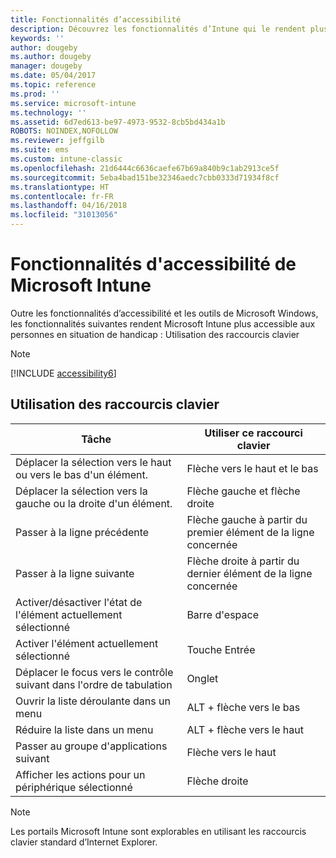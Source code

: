 ```yaml
---
title: Fonctionnalités d’accessibilité
description: Découvrez les fonctionnalités d’Intune qui le rendent plus accessible aux personnes handicapées.
keywords: ''
author: dougeby
ms.author: dougeby
manager: dougeby
ms.date: 05/04/2017
ms.topic: reference
ms.prod: ''
ms.service: microsoft-intune
ms.technology: ''
ms.assetid: 6d7ed613-be97-4973-9532-8cb5bd434a1b
ROBOTS: NOINDEX,NOFOLLOW
ms.reviewer: jeffgilb
ms.suite: ems
ms.custom: intune-classic
ms.openlocfilehash: 21d6444c6636caefe67b69a840b9c1ab2913ce5f
ms.sourcegitcommit: 5eba4bad151be32346aedc7cbb0333d71934f8cf
ms.translationtype: HT
ms.contentlocale: fr-FR
ms.lasthandoff: 04/16/2018
ms.locfileid: "31013056"
---
```

# <a name="accessibility-features-of-microsoft-intune"></a>Fonctionnalités d'accessibilité de Microsoft Intune
Outre les fonctionnalités d’accessibilité et les outils de Microsoft Windows, les fonctionnalités suivantes rendent Microsoft Intune plus accessible aux personnes en situation de handicap : Utilisation des raccourcis clavier

> [!NOTE]
> [!INCLUDE [accessibility6](./includes/accessibility6_md.md)]

## <a name="using-keyboard-shortcuts"></a>Utilisation des raccourcis clavier

|                        Tâche                         |            Utiliser ce raccourci clavier             |
|-----------------------------------------------------------|---------------------------------------------------|
|          Déplacer la sélection vers le haut ou vers le bas d'un élément.          |                 Flèche vers le haut et le bas                 |
|        Déplacer la sélection vers la gauche ou la droite d'un élément.         |               Flèche gauche et flèche droite                |
|                 Passer à la ligne précédente                  | Flèche gauche à partir du premier élément de la ligne concernée |
|                   Passer à la ligne suivante                    | Flèche droite à partir du dernier élément de la ligne concernée |
|      Activer/désactiver l'état de l'élément actuellement sélectionné      |                     Barre d'espace                      |
|           Activer l'élément actuellement sélectionné            |                       Touche Entrée                       |
| Déplacer le focus vers le contrôle suivant dans l'ordre de tabulation |                        Onglet                        |
|             Ouvrir la liste déroulante dans un menu             |                 ALT + flèche vers le bas                  |
|                Réduire la liste dans un menu                |                  ALT + flèche vers le haut                   |
|            Passer au groupe d'applications suivant             |                     Flèche vers le haut                      |
|         Afficher les actions pour un périphérique sélectionné         |                    Flèche droite                    |

> [!NOTE]
> Les portails Microsoft Intune sont explorables en utilisant les raccourcis clavier standard d’Internet Explorer.
